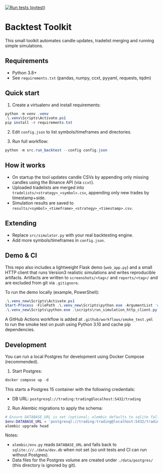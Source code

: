 [![Run tests (pytest)](https://github.com/copilop8624/trading-taoquan/actions/workflows/tests.yml/badge.svg?branch=main)](https://github.com/copilop8624/trading-taoquan/actions/workflows/tests.yml)

Backtest Toolkit
=================

This small toolkit automates candle updates, tradelist merging and running simple simulations.

Requirements
------------
- Python 3.8+
- See `requirements.txt` (pandas, numpy, ccxt, pyyaml, requests, tqdm)

Quick start
-----------
1. Create a virtualenv and install requirements:

```powershell
python -m venv .venv
.\.venv\Scripts\Activate.ps1
pip install -r requirements.txt
```

2. Edit `config.json` to list symbols/timeframes and directories.

3. Run full workflow:

```powershell
python -m src.run_backtest --config config.json
```

How it works
------------
- On startup the tool updates candle CSVs by appending only missing candles using the Binance API (via `ccxt`).
- Uploaded tradelists are merged into `tradelists/<strategy>_<symbol>.csv`, appending only new trades by timestamp+side.
- Simulation results are saved to `results/<symbol>_<timeframe>_<strategy>_<timestamp>.csv`.

Extending
---------
- Replace `src/simulator.py` with your real backtesting engine.
- Add more symbols/timeframes in `config.json`.

Demo & CI
---------

This repo also includes a lightweight Flask demo (`web_app.py`) and a small HTTP client that runs Version3 realistic simulations and writes reproducible artifacts. Artifacts are written to `screenshots/<tag>/` and `reports/<tag>/` and are excluded from git via `.gitignore`.

To run the demo locally (example, PowerShell):

```powershell
.\.venv_new\Scripts\Activate.ps1
Start-Process -FilePath .\.venv_new\Scripts\python.exe -ArgumentList 'web_app.py' -WorkingDirectory (Resolve-Path .).Path -PassThru
.\.venv_new\Scripts\python.exe .\scripts\run_simulation_http_client.py -t demo_run --record-env
```

A GitHub Actions workflow is added at `.github/workflows/smoke_test.yml` to run the smoke test on push using Python 3.10 and cache pip dependencies.

Development
-----------
You can run a local Postgres for development using Docker Compose (recommended).

1. Start Postgres:

```powershell
docker compose up -d
```

This starts a Postgres 15 container with the following credentials:

- DB URL: `postgresql://trading:trading@localhost:5432/trading`

2. Run Alembic migrations to apply the schema:

```powershell
# Ensure DATABASE_URL is set (optional; alembic defaults to sqlite fallback)
$env:DATABASE_URL = 'postgresql://trading:trading@localhost:5432/trading'
alembic upgrade head
```

Notes:
- `alembic/env.py` reads `DATABASE_URL` and falls back to `sqlite:///./data/dev.db` when not set (so unit tests and CI can run without Postgres).
- Data files for the Postgres volume are created under `./data/postgres/` (this directory is ignored by git).

